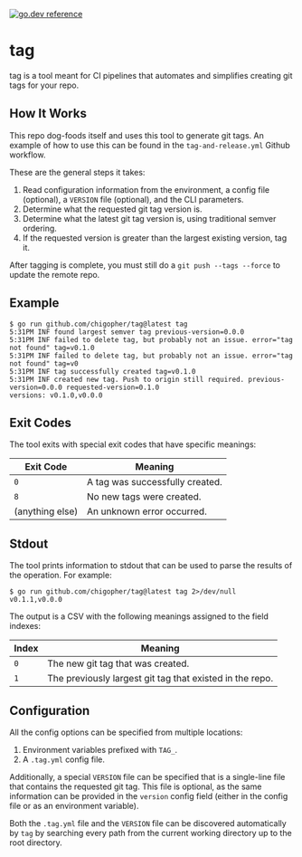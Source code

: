 [![go.dev reference](https://img.shields.io/badge/go.dev-reference-007d9c?logo=go&logoColor=white&style=flat-square)](https://pkg.go.dev/github.com/chigopher/tag)

# tag

tag is a tool meant for CI pipelines that automates and simplifies creating git tags for your repo.

## How It Works

This repo dog-foods itself and uses this tool to generate git tags. An example of how to use this can be found in the `tag-and-release.yml` Github workflow.

These are the general steps it takes:

1. Read configuration information from the environment, a config file (optional), a `VERSION` file (optional), and the CLI parameters.
2. Determine what the requested git tag version is.
3. Determine what the latest git tag version is, using traditional semver ordering.
4. If the requested version is greater than the largest existing version, tag it.

After tagging is complete, you must still do a `git push --tags --force` to update the remote repo.

## Example

```
$ go run github.com/chigopher/tag@latest tag
5:31PM INF found largest semver tag previous-version=0.0.0
5:31PM INF failed to delete tag, but probably not an issue. error="tag not found" tag=v0.1.0
5:31PM INF failed to delete tag, but probably not an issue. error="tag not found" tag=v0
5:31PM INF tag successfully created tag=v0.1.0
5:31PM INF created new tag. Push to origin still required. previous-version=0.0.0 requested-version=0.1.0
versions: v0.1.0,v0.0.0
```

## Exit Codes

The tool exits with special exit codes that have specific meanings:

| Exit Code | Meaning |
|-----------|---------|
| `0` | A tag was successfully created. |
| `8` | No new tags were created. |
| (anything else) | An unknown error occurred. |

## Stdout

The tool prints information to stdout that can be used to parse the results of the operation. For example:

```
$ go run github.com/chigopher/tag@latest tag 2>/dev/null
v0.1.1,v0.0.0
```

The output is a CSV with the following meanings assigned to the field indexes:

| Index | Meaning |
|-------|---------|
| `0` | The new git tag that was created. |
| `1` | The previously largest git tag that existed in the repo. |

## Configuration

All the config options can be specified from multiple locations:

1. Environment variables prefixed with `TAG_`.
2. A `.tag.yml` config file.

Additionally, a special `VERSION` file can be specified that is a single-line file that contains the requested git tag. This file is optional, as the same information can be provided in the `version` config field (either in the config file or as an environment variable).

Both the `.tag.yml` file and the `VERSION` file can be discovered automatically by `tag` by searching every path from the current working directory up to the root directory.
